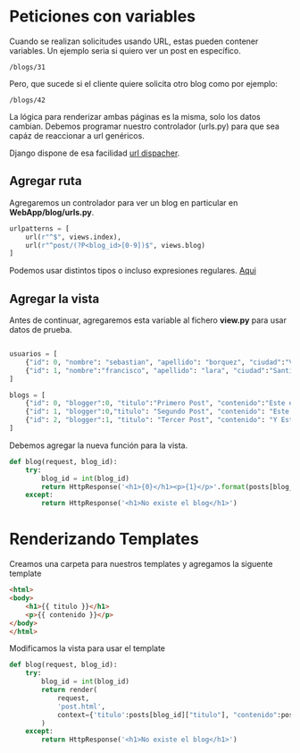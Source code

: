 # Peticiones con variables

Cuando se realizan solicitudes usando URL, estas pueden contener variables. Un ejemplo seria si quiero ver un post en específico.

    /blogs/31

Pero, que sucede si el cliente quiere solicita otro blog como por ejemplo:

    /blogs/42

La lógica para renderizar ambas páginas es la misma, solo los datos cambian. Debemos programar nuestro controlador (urls.py) para que sea capáz de reaccionar a url genéricos.

Django dispone de esa facilidad [url dispacher](https://docs.djangoproject.com/en/2.0/topics/http/urls/).

## Agregar ruta

Agregaremos un controlador para ver un blog en particular en __WebApp/blog/urls.py__.

```python
urlpatterns = [
    url(r"^$", views.index),
    url(r"^post/(?P<blog_id>[0-9])$", views.blog)
]
```

Podemos usar distintos tipos o incluso expresiones regulares. [Aqui](https://docs.djangoproject.com/en/2.0/topics/http/urls/#path-converters)

## Agregar la vista

Antes de continuar, agregaremos esta variable al fichero __view.py__ para usar datos de prueba.

```python

usuarios = [
    {"id": 0, "nombre": "sebastian", "apellido": "borquez", "ciudad":"Valpariso"},
    {"id": 1, "nombre":"francisco", "apellido": "lara", "ciudad":"Santiago"}
]

blogs = [
    {"id": 0, "blogger":0, "titulo":"Primero Post", "contenido":"Este es el primer post."},
    {"id": 1, "blogger":0,"titulo": "Segundo Post", "contenido": "Este es el contenido del segundo post"},
    {"id": 2, "blogger":1, "titulo": "Tercer Post", "contenido": "Y Este es el tercer post del blog"}
]

```

Debemos agregar la nueva función para la vista.

```python
def blog(request, blog_id):
    try:
        blog_id = int(blog_id)
        return HttpResponse('<h1>{0}</h1><p>{1}</p>'.format(posts[blog_id]["titulo"], posts[blog_id]["contenido"]))
    except:
        return HttpResponse('<h1>No existe el blog</h1>')
```

# Renderizando Templates


Creamos una carpeta para nuestros templates y agregamos la siguente template

```html
<html>
<body>
    <h1>{{ titulo }}</h1>
    <p>{{ contenido }}</p>
</body>
</html>

```

Modificamos la vista para usar el template

```python
def blog(request, blog_id):
    try:
        blog_id = int(blog_id)
        return render(
            request,
            'post.html',
            context={'titulo':posts[blog_id]["titulo"], "contenido":posts[blog_id]["contenido"]},
        )
    except:
        return HttpResponse('<h1>No existe el blog</h1>')
```


